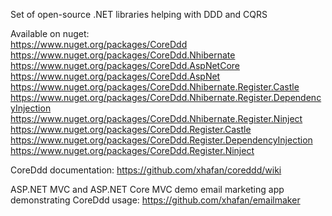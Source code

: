 Set of open-source .NET libraries helping with DDD and CQRS

Available on nuget:  
https://www.nuget.org/packages/CoreDdd  
https://www.nuget.org/packages/CoreDdd.Nhibernate  
https://www.nuget.org/packages/CoreDdd.AspNetCore  
https://www.nuget.org/packages/CoreDdd.AspNet  
https://www.nuget.org/packages/CoreDdd.Nhibernate.Register.Castle  
https://www.nuget.org/packages/CoreDdd.Nhibernate.Register.DependencyInjection  
https://www.nuget.org/packages/CoreDdd.Nhibernate.Register.Ninject  
https://www.nuget.org/packages/CoreDdd.Register.Castle  
https://www.nuget.org/packages/CoreDdd.Register.DependencyInjection  
https://www.nuget.org/packages/CoreDdd.Register.Ninject  

CoreDdd documentation: https://github.com/xhafan/coreddd/wiki  

ASP.NET MVC and ASP.NET Core MVC demo email marketing app demonstrating CoreDdd usage: https://github.com/xhafan/emailmaker
